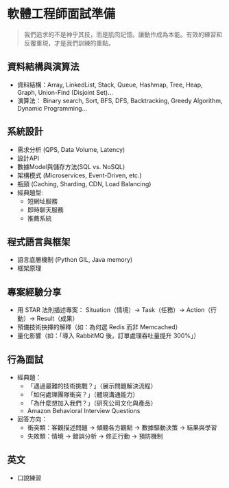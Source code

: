 # 軟體工程師面試準備

> 我們追求的不是神乎其技，而是肌肉記憶。讓動作成為本能。有效的練習和反覆重現，才是我們訓練的重點。

## 資料結構與演算法

- 資料結構：Array, LinkedList, Stack, Queue, Hashmap, Tree, Heap, Graph, Union-Find (Disjoint Set)...
- 演算法： Binary search, Sort, BFS, DFS, Backtracking, Greedy Algorithm, Dynamic Programming...

## 系統設計

- 需求分析 (QPS, Data Volume, Latency)
- 設計API
- 數據Model與儲存方法(SQL vs. NoSQL)
- 架構模式 (Microservices, Event-Driven, etc.)
- 瓶頸 (Caching, Sharding, CDN, Load Balancing)
- 經典題型:
  - 短網址服務
  - 即時聊天服務
  - 推薦系統

## 程式語言與框架

- 語言底層機制 (Python GIL, Java memory)
- 框架原理

## 專案經驗分享

- 用 STAR 法則描述專案： Situation（情境）→ Task（任務）→ Action（行動）→ Result（成果）
- 預備技術抉擇的解釋（如：為何選 Redis 而非 Memcached）
- 量化影響（如：「導入 RabbitMQ 後，訂單處理吞吐量提升 300%」）

## 行為面試

- 經典題：
  - 「遇過最難的技術挑戰？」（展示問題解決流程）
  - 「如何處理團隊衝突？」（體現溝通能力）
  - 「為什麼想加入我們？」（研究公司文化與產品）
  - Amazon Behavioral Interview Questions
- 回答方向：
  - 衝突類：客觀描述問題 → 傾聽各方觀點 → 數據驅動決策 → 結果與學習
  - 失敗類：情境 → 錯誤分析 → 修正行動 → 預防機制

## 英文

- 口說練習
